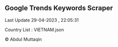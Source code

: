 

## Google Trends Keywords Scraper 
 
Last Update 29-04-2023 , 22:05:31

Country List :
VIETNAM.json



© Abdul Muttaqin 
